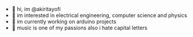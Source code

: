 - 👋 hi, im @akiritayofi
- 👀 im interested in electrical engineering, computer science and physics 
- 🌱 im currently working on arduino projects 
- 🎵 music is one of my passions 
also i hate capital letters 

<!---
akiritayofi/akiritayofi is a ✨ special ✨ repository because its `README.md` (this file) appears on your GitHub profile.
You can click the Preview link to take a look at your changes.
--->
